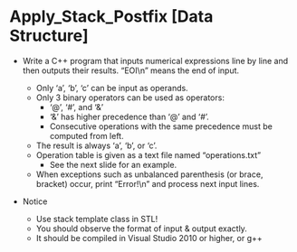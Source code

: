 # Apply_Stack_Postfix [Data Structure]

* Write a C++ program that inputs numerical expressions line by line and then outputs their results. “EOI\n” means the end of input.
   - Only ‘a’, ‘b’, ‘c’ can be input as operands.
   - Only 3 binary operators can be used as operators:
      - ‘@’, ‘#’, and ‘&’
      - ‘&’ has higher precedence than ‘@’ and ‘#’.
      - Consecutive operations with the same precedence must be computed from left.
   - The result is always ‘a’, ‘b’, or ‘c’.
   - Operation table is given as a text file named “operations.txt”
      - See the next slide for an example.
   - When exceptions such as unbalanced parenthesis (or brace, bracket) occur, print “Error!\n” and process next input lines.

* Notice
   - Use stack template class in STL!
   - You should observe the format of input & output exactly.
   - It should be compiled in Visual Studio 2010 or higher, or g++
